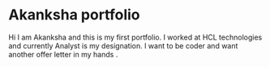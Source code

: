 # Akanksha portfolio

Hi I am Akanksha and this is my first portfolio. I worked at HCL technologies and currently Analyst is my designation. I want to be coder and want another offer letter in my hands .